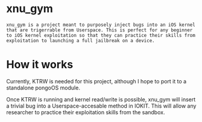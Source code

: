 # xnu_gym
`
xnu_gym is a project meant to purposely inject bugs into an iOS kernel that are trigerrable from Userspace.
This is perfect for any beginner to iOS kernel exploitation so that they can practice their skills from exploitation to launching a full jailbreak on a device.
`

# How it works
Currently, KTRW is needed for this project, although I hope to port it to a standalone pongoOS module.

Once KTRW is running and kernel read/write is possible, xnu_gym will insert a trivial bug into a
Userspace-accesable method in IOKIT. This will allow any researcher to practice their exploitation
skills from the sandbox.
